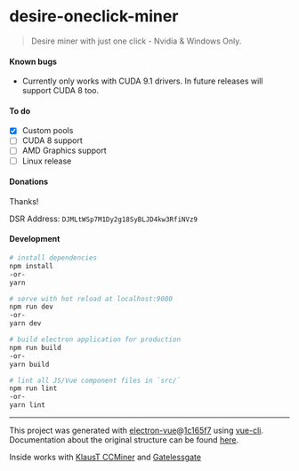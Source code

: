 # desire-oneclick-miner

> Desire miner with just one click - Nvidia & Windows Only.

#### Known bugs

- Currently only works with CUDA 9.1 drivers. In future releases will support CUDA 8 too.

#### To do

- [X] Custom pools
- [ ] CUDA 8 support
- [ ] AMD Graphics support
- [ ] Linux release

#### Donations

Thanks!

DSR Address: `DJMLtWSp7M1Dy2g18SyBLJD4kw3RfiNVz9`

#### Development

``` bash
# install dependencies
npm install
-or-
yarn

# serve with hot reload at localhost:9080
npm run dev
-or-
yarn dev

# build electron application for production
npm run build
-or-
yarn build

# lint all JS/Vue component files in `src/`
npm run lint
-or-
yarn lint

```

---

This project was generated with [electron-vue](https://github.com/SimulatedGREG/electron-vue)@[1c165f7](https://github.com/SimulatedGREG/electron-vue/tree/1c165f7c5e56edaf48be0fbb70838a1af26bb015) using [vue-cli](https://github.com/vuejs/vue-cli). Documentation about the original structure can be found [here](https://simulatedgreg.gitbooks.io/electron-vue/content/index.html).

Inside works with [KlausT CCMiner](https://github.com/KlausT/ccminer) and [Gatelessgate](https://github.com/zawawawa/gatelessgate)